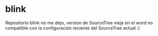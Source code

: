 # blink
Repositorio blink
no me dejo, version de SourceTree vieja en el word no compatible con la configuración reciente del SourceTree actual :(
